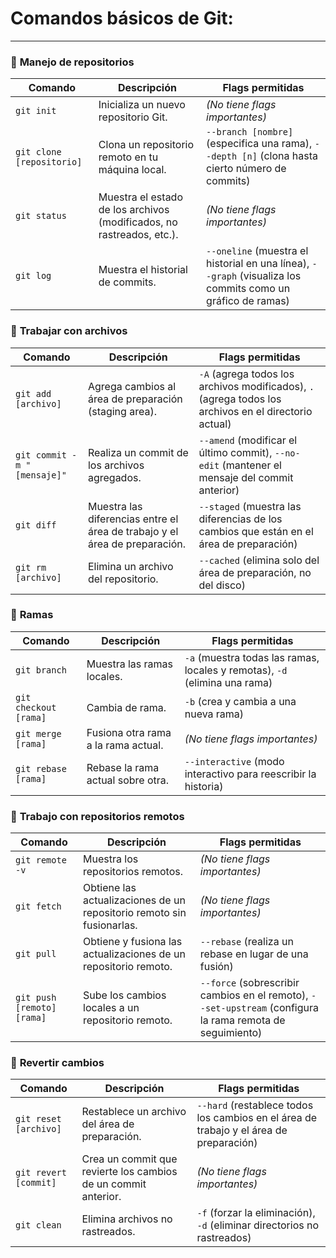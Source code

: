 # Comandos básicos de Git:

---

### 📂 **Manejo de repositorios**  

| Comando | Descripción | Flags permitidas |  
|---------|------------|------------------|  
| `git init` | Inicializa un nuevo repositorio Git. | *(No tiene flags importantes)* |  
| `git clone [repositorio]` | Clona un repositorio remoto en tu máquina local. | `--branch [nombre]` (especifica una rama), `--depth [n]` (clona hasta cierto número de commits) |  
| `git status` | Muestra el estado de los archivos (modificados, no rastreados, etc.). | *(No tiene flags importantes)* |  
| `git log` | Muestra el historial de commits. | `--oneline` (muestra el historial en una línea), `--graph` (visualiza los commits como un gráfico de ramas) |  


### 📝 **Trabajar con archivos**  

| Comando | Descripción | Flags permitidas |  
|---------|------------|------------------|  
| `git add [archivo]` | Agrega cambios al área de preparación (staging area). | `-A` (agrega todos los archivos modificados), `.` (agrega todos los archivos en el directorio actual) |  
| `git commit -m "[mensaje]"` | Realiza un commit de los archivos agregados. | `--amend` (modificar el último commit), `--no-edit` (mantener el mensaje del commit anterior) |  
| `git diff` | Muestra las diferencias entre el área de trabajo y el área de preparación. | `--staged` (muestra las diferencias de los cambios que están en el área de preparación) |  
| `git rm [archivo]` | Elimina un archivo del repositorio. | `--cached` (elimina solo del área de preparación, no del disco) |  


### 🌿 **Ramas**  

| Comando | Descripción | Flags permitidas |  
|---------|------------|------------------|  
| `git branch` | Muestra las ramas locales. | `-a` (muestra todas las ramas, locales y remotas), `-d` (elimina una rama) |  
| `git checkout [rama]` | Cambia de rama. | `-b` (crea y cambia a una nueva rama) |  
| `git merge [rama]` | Fusiona otra rama a la rama actual. | *(No tiene flags importantes)* |  
| `git rebase [rama]` | Rebase la rama actual sobre otra. | `--interactive` (modo interactivo para reescribir la historia) |  


### 🔄 **Trabajo con repositorios remotos**  

| Comando | Descripción | Flags permitidas |  
|---------|------------|------------------|  
| `git remote -v` | Muestra los repositorios remotos. | *(No tiene flags importantes)* |  
| `git fetch` | Obtiene las actualizaciones de un repositorio remoto sin fusionarlas. | *(No tiene flags importantes)* |  
| `git pull` | Obtiene y fusiona las actualizaciones de un repositorio remoto. | `--rebase` (realiza un rebase en lugar de una fusión) |  
| `git push [remoto] [rama]` | Sube los cambios locales a un repositorio remoto. | `--force` (sobrescribir cambios en el remoto), `--set-upstream` (configura la rama remota de seguimiento) |  


### 🔄 **Revertir cambios**  

| Comando | Descripción | Flags permitidas |  
|---------|------------|------------------|  
| `git reset [archivo]` | Restablece un archivo del área de preparación. | `--hard` (restablece todos los cambios en el área de trabajo y el área de preparación) |  
| `git revert [commit]` | Crea un commit que revierte los cambios de un commit anterior. | *(No tiene flags importantes)* |  
| `git clean` | Elimina archivos no rastreados. | `-f` (forzar la eliminación), `-d` (eliminar directorios no rastreados) |  
